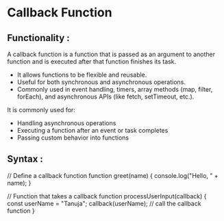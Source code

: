 # Callback Function  

## Functionality :

A callback function is a function that is passed as an argument to another function and is executed after that function finishes its task.

- It allows functions to be flexible and reusable.
- Useful for both synchronous and asynchronous operations.
- Commonly used in event handling, timers, array methods (map, filter, forEach), and asynchronous APIs (like fetch, setTimeout, etc.).

It is commonly used for:

- Handling asynchronous operations
- Executing a function after an event or task completes
- Passing custom behavior into functions

## Syntax :


// Define a callback function
function greet(name) {
  console.log("Hello, " + name);
}

// Function that takes a callback
function processUserInput(callback) {
  const userName = "Tanuja";
  callback(userName); // call the callback function
}
